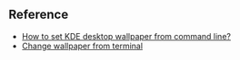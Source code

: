 




## Reference

* [How to set KDE desktop wallpaper from command line?](https://superuser.com/questions/488232/how-to-set-kde-desktop-wallpaper-from-command-line)
* [Change wallpaper from terminal](https://www.reddit.com/r/kde/comments/65pmhj/change_wallpaper_from_terminal/)
